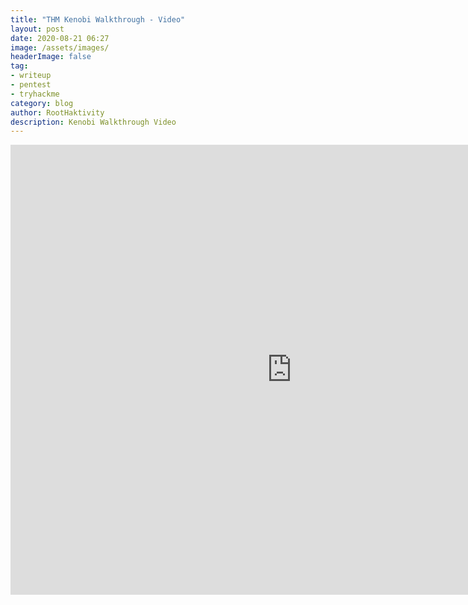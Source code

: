 ```yaml
---
title: "THM Kenobi Walkthrough - Video"
layout: post
date: 2020-08-21 06:27
image: /assets/images/
headerImage: false
tag:
- writeup
- pentest
- tryhackme
category: blog
author: RootHaktivity
description: Kenobi Walkthrough Video
---
```


<iframe width="900" height="720" src="https://roothaktivity.github.io/vids/Kenobi/Kenobi.mp4" scrolling="no" frameborder="0" allowfullscreen></iframe>
